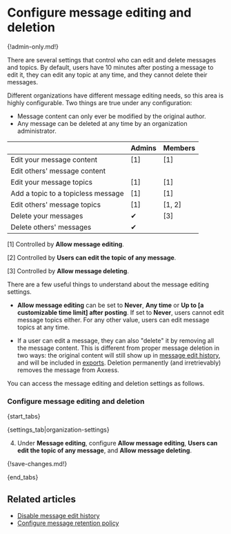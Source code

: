 # Configure message editing and deletion

{!admin-only.md!}

There are several settings that control who can edit and delete messages and
topics. By default, users have 10 minutes after posting a message to edit
it, they can edit any topic at any time, and they cannot delete their
messages.

Different organizations have different message editing needs, so this area
is highly configurable. Two things are true under any configuration:

* Message content can only ever be modified by the original author.
* Any message can be deleted at any time by an organization administrator.

|                                    | Admins   | Members |
|---                                 |---       |---      |
| Edit your message content          | [1]      | [1]     |
| Edit others' message content       |          |         |
| Edit your message topics           | [1]      | [1]     |
| Add a topic to a topicless message | [1]      | [1]     |
| Edit others' message topics        | [1]      | [1, 2]  |
| Delete your messages               | &#10004; | [3]     |
| Delete others' messages            | &#10004; |         |

[1] Controlled by **Allow message editing**.

[2] Controlled by **Users can edit the topic of any message**.

[3] Controlled by **Allow message deleting**.

There are a few useful things to understand about the message editing
settings.

* **Allow message editing** can be set to **Never**, **Any time** or
  **Up to [a customizable time limit] after posting**. If set to **Never**,
  users cannot edit message topics either. For any other value, users can
  edit message topics at any time.

* If a user can edit a message, they can also "delete" it by removing all
  the message content. This is different from proper message deletion in two
  ways: the original content will still show up in
  [message edit history](view-a-messages-edit-history), and will be included
  in [exports](/help/export-your-organization). Deletion
  permanently (and irretrievably) removes the message from Axxess.

You can access the message editing and deletion settings as follows.

### Configure message editing and deletion

{start_tabs}

{settings_tab|organization-settings}

4. Under **Message editing**, configure **Allow message editing**,
   **Users can edit the topic of any message**, and **Allow message deleting**.

{!save-changes.md!}

{end_tabs}

## Related articles

* [Disable message edit history](/help/disable-message-edit-history)
* [Configure message retention policy](/help/message-retention-policy)
